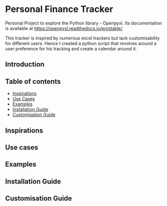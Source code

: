 # Personal Finance Tracker
Personal Project to explore the Python library - Openpyxl. Its documentation is available at https://openpyxl.readthedocs.io/en/stable/

This tracker is inspired by numerous excel trackers but lack customisability for different users. Hence I created a python script that revolves around a user preference for his tracking and create a calendar around it.


## Introduction







## Table of contents
- [Inspirations](#inspirations)
- [Use Cases](#use-cases)
- [Examples](#examples)
- [Installation Guide](#installation-guide)
- [Customisation Guide](#customisation-guide)


## Inspirations





## Use cases




## Examples




## Installation Guide


## Customisation Guide



